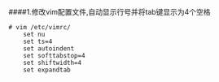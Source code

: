 ####1.修改vim配置文件,自动显示行号并将tab键显示为4个空格
```
# vim /etc/vimrc/
    set nu
    set ts=4
    set autoindent
    set softtabstop=4
    set shiftwidth=4
    set expandtab
```
